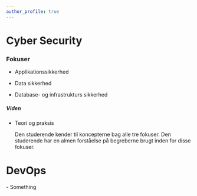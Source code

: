 ```yaml
---
author_profile: true
---
```


<h1>Cyber Security</h1>

<h3>Fokuser</h3>

<p>
  
  - Applikationssikkerhed
  
  - Data sikkerhed
  
  - Database- og infrastrukturs sikkerhed
</p>

<h5>Viden</h5>

<p>
  
  - Teori og praksis
  
    Den studerende kender til koncepterne bag alle tre fokuser.
    Den studerende har en almen forståelse på begreberne brugt inden for disse fokuser.
    
    
</p>


<h1>DevOps</h1>

<p>- Something</p>
